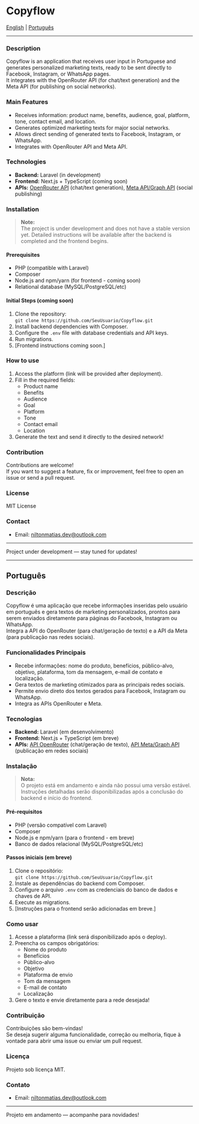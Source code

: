 # Copyflow

[English](#english) | [Português](#português)

---

### Description

Copyflow is an application that receives user input in Portuguese and generates personalized marketing texts, ready to be sent directly to Facebook, Instagram, or WhatsApp pages.  
It integrates with the OpenRouter API (for chat/text generation) and the Meta API (for publishing on social networks).

### Main Features

- Receives information: product name, benefits, audience, goal, platform, tone, contact email, and location.
- Generates optimized marketing texts for major social networks.
- Allows direct sending of generated texts to Facebook, Instagram, or WhatsApp.
- Integrates with OpenRouter API and Meta API.

### Technologies

- **Backend:** Laravel (in development)
- **Frontend:** Next.js + TypeScript (coming soon)
- **APIs:** [OpenRouter API](https://openrouter.ai/docs) (chat/text generation), [Meta API/Graph API](https://developers.facebook.com/docs/) (social publishing)

### Installation

> **Note:**  
> The project is under development and does not have a stable version yet. Detailed instructions will be available after the backend is completed and the frontend begins.

#### Prerequisites

- PHP (compatible with Laravel)
- Composer
- Node.js and npm/yarn (for frontend - coming soon)
- Relational database (MySQL/PostgreSQL/etc)

#### Initial Steps (coming soon)

1. Clone the repository:  
   `git clone https://github.com/SeuUsuario/Copyflow.git`
2. Install backend dependencies with Composer.
3. Configure the `.env` file with database credentials and API keys.
4. Run migrations.
5. [Frontend instructions coming soon.]

### How to use

1. Access the platform (link will be provided after deployment).
2. Fill in the required fields:
   - Product name
   - Benefits
   - Audience
   - Goal
   - Platform
   - Tone
   - Contact email
   - Location
3. Generate the text and send it directly to the desired network!

### Contribution

Contributions are welcome!  
If you want to suggest a feature, fix or improvement, feel free to open an issue or send a pull request.

### License

MIT License

### Contact

- Email: niltonmatias.dev@outlook.com

---

Project under development — stay tuned for updates!

---

## Português

### Descrição

Copyflow é uma aplicação que recebe informações inseridas pelo usuário em português e gera textos de marketing personalizados, prontos para serem enviados diretamente para páginas do Facebook, Instagram ou WhatsApp.  
Integra a API do OpenRouter (para chat/geração de texto) e a API da Meta (para publicação nas redes sociais).

### Funcionalidades Principais

- Recebe informações: nome do produto, benefícios, público-alvo, objetivo, plataforma, tom da mensagem, e-mail de contato e localização.
- Gera textos de marketing otimizados para as principais redes sociais.
- Permite envio direto dos textos gerados para Facebook, Instagram ou WhatsApp.
- Integra as APIs OpenRouter e Meta.

### Tecnologias

- **Backend:** Laravel (em desenvolvimento)
- **Frontend:** Next.js + TypeScript (em breve)
- **APIs:** [API OpenRouter](https://openrouter.ai/docs) (chat/geração de texto), [API Meta/Graph API](https://developers.facebook.com/docs/) (publicação em redes sociais)

### Instalação

> **Nota:**  
> O projeto está em andamento e ainda não possui uma versão estável. Instruções detalhadas serão disponibilizadas após a conclusão do backend e início do frontend.

#### Pré-requisitos

- PHP (versão compatível com Laravel)
- Composer
- Node.js e npm/yarn (para o frontend - em breve)
- Banco de dados relacional (MySQL/PostgreSQL/etc)

#### Passos iniciais (em breve)

1. Clone o repositório:  
   `git clone https://github.com/SeuUsuario/Copyflow.git`
2. Instale as dependências do backend com Composer.
3. Configure o arquivo `.env` com as credenciais do banco de dados e chaves de API.
4. Execute as migrations.
5. [Instruções para o frontend serão adicionadas em breve.]

### Como usar

1. Acesse a plataforma (link será disponibilizado após o deploy).
2. Preencha os campos obrigatórios:
   - Nome do produto
   - Benefícios
   - Público-alvo
   - Objetivo
   - Plataforma de envio
   - Tom da mensagem
   - E-mail de contato
   - Localização
3. Gere o texto e envie diretamente para a rede desejada!

### Contribuição

Contribuições são bem-vindas!  
Se deseja sugerir alguma funcionalidade, correção ou melhoria, fique à vontade para abrir uma issue ou enviar um pull request.

### Licença

Projeto sob licença MIT.

### Contato

- Email: niltonmatias.dev@outlook.com

---

Projeto em andamento — acompanhe para novidades!
